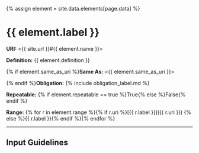 {% assign element = site.data.elements[page.data] %}

# {{ element.label }}

__URI:__ <{{ site.url }}#{{ element.name }}>

__Definition:__ {{ element.definition }}

{% if element.same_as_uri %}__Same As:__ <{{ element.same_as_uri }}>

{% endif %}__Obligation:__ {% include obligation_label.md %}

__Repeatable:__ {% if element.repeatable == true %}True{% else %}False{% endif %}

__Range:__ {% for r in element.range %}{% if r.uri %}[{{ r.label }}]({{ r.uri }})  {% else %}{{ r.label }}{% endif %}{% endfor %}

---

## Input Guidelines

